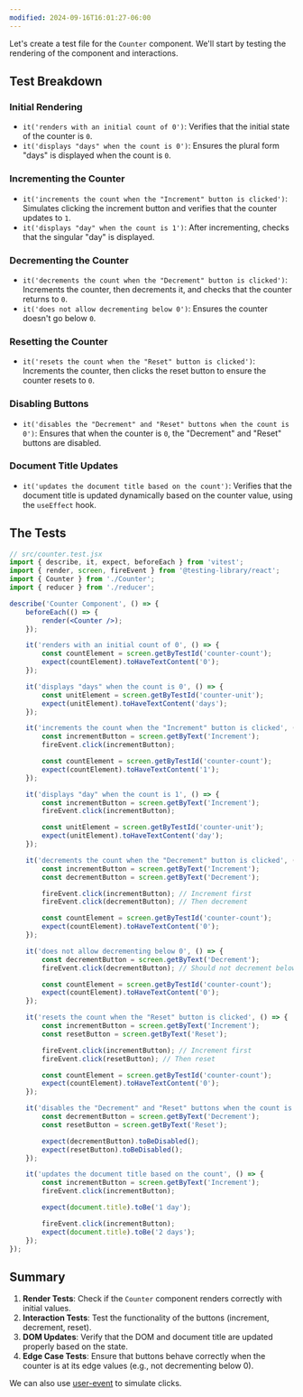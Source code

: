 ```yaml
---
modified: 2024-09-16T16:01:27-06:00
---
```


Let's create a test file for the `Counter` component. We'll start by testing the rendering of the component and interactions.

## Test Breakdown

### Initial Rendering

- `it('renders with an initial count of 0')`: Verifies that the initial state of the counter is `0`.
- `it('displays "days" when the count is 0')`: Ensures the plural form "days" is displayed when the count is `0`.

### Incrementing the Counter

- `it('increments the count when the "Increment" button is clicked')`: Simulates clicking the increment button and verifies that the counter updates to `1`.
- `it('displays "day" when the count is 1')`: After incrementing, checks that the singular "day" is displayed.

### Decrementing the Counter

- `it('decrements the count when the "Decrement" button is clicked')`: Increments the counter, then decrements it, and checks that the counter returns to `0`.
- `it('does not allow decrementing below 0')`: Ensures the counter doesn't go below `0`.

### Resetting the Counter

- `it('resets the count when the "Reset" button is clicked')`: Increments the counter, then clicks the reset button to ensure the counter resets to `0`.

### Disabling Buttons

- `it('disables the "Decrement" and "Reset" buttons when the count is 0')`: Ensures that when the counter is `0`, the "Decrement" and "Reset" buttons are disabled.

### Document Title Updates

- `it('updates the document title based on the count')`: Verifies that the document title is updated dynamically based on the counter value, using the `useEffect` hook.

## The Tests

```jsx
// src/counter.test.jsx
import { describe, it, expect, beforeEach } from 'vitest';
import { render, screen, fireEvent } from '@testing-library/react';
import { Counter } from './Counter';
import { reducer } from './reducer';

describe('Counter Component', () => {
	beforeEach(() => {
		render(<Counter />);
	});

	it('renders with an initial count of 0', () => {
		const countElement = screen.getByTestId('counter-count');
		expect(countElement).toHaveTextContent('0');
	});

	it('displays "days" when the count is 0', () => {
		const unitElement = screen.getByTestId('counter-unit');
		expect(unitElement).toHaveTextContent('days');
	});

	it('increments the count when the "Increment" button is clicked', () => {
		const incrementButton = screen.getByText('Increment');
		fireEvent.click(incrementButton);

		const countElement = screen.getByTestId('counter-count');
		expect(countElement).toHaveTextContent('1');
	});

	it('displays "day" when the count is 1', () => {
		const incrementButton = screen.getByText('Increment');
		fireEvent.click(incrementButton);

		const unitElement = screen.getByTestId('counter-unit');
		expect(unitElement).toHaveTextContent('day');
	});

	it('decrements the count when the "Decrement" button is clicked', () => {
		const incrementButton = screen.getByText('Increment');
		const decrementButton = screen.getByText('Decrement');

		fireEvent.click(incrementButton); // Increment first
		fireEvent.click(decrementButton); // Then decrement

		const countElement = screen.getByTestId('counter-count');
		expect(countElement).toHaveTextContent('0');
	});

	it('does not allow decrementing below 0', () => {
		const decrementButton = screen.getByText('Decrement');
		fireEvent.click(decrementButton); // Should not decrement below 0

		const countElement = screen.getByTestId('counter-count');
		expect(countElement).toHaveTextContent('0');
	});

	it('resets the count when the "Reset" button is clicked', () => {
		const incrementButton = screen.getByText('Increment');
		const resetButton = screen.getByText('Reset');

		fireEvent.click(incrementButton); // Increment first
		fireEvent.click(resetButton); // Then reset

		const countElement = screen.getByTestId('counter-count');
		expect(countElement).toHaveTextContent('0');
	});

	it('disables the "Decrement" and "Reset" buttons when the count is 0', () => {
		const decrementButton = screen.getByText('Decrement');
		const resetButton = screen.getByText('Reset');

		expect(decrementButton).toBeDisabled();
		expect(resetButton).toBeDisabled();
	});

	it('updates the document title based on the count', () => {
		const incrementButton = screen.getByText('Increment');
		fireEvent.click(incrementButton);

		expect(document.title).toBe('1 day');

		fireEvent.click(incrementButton);
		expect(document.title).toBe('2 days');
	});
});
```

## Summary

1. **Render Tests**: Check if the `Counter` component renders correctly with initial values.
2. **Interaction Tests**: Test the functionality of the buttons (increment, decrement, reset).
3. **DOM Updates**: Verify that the DOM and document title are updated properly based on the state.
4. **Edge Case Tests**: Ensure that buttons behave correctly when the counter is at its edge values (e.g., not decrementing below 0).

We can also use [user-event](accident-counter-with-user-event.md) to simulate clicks.
